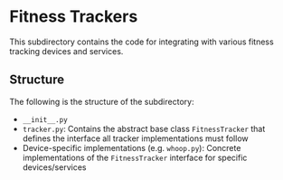 # Fitness Trackers

This subdirectory contains the code for integrating with various fitness tracking devices and services.

## Structure

The following is the structure of the subdirectory:

- `__init__.py`
- `tracker.py`: Contains the abstract base class `FitnessTracker` that defines the interface all tracker implementations must follow
- Device-specific implementations (e.g. `whoop.py`): Concrete implementations of the `FitnessTracker` interface for specific devices/services
